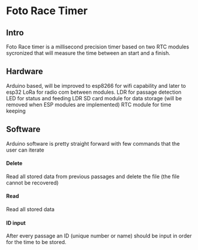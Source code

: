 # Foto Race Timer
## Intro
Foto Race timer is a millisecond precision timer based on two RTC modules sycronized that will measure the time between an start and a finish.
## Hardware
Arduino based, will be improved to esp8266 for wifi capability and later to esp32 LoRa for radio com between modules.
LDR for passage detection
LED for status and feeding LDR
SD card module for data storage (will be removed when ESP modules are implemented)
RTC module for time keeping
## Software
Arduino software is pretty straight forward with few commands that the user can iterate
#### Delete
Read all stored data from previous passages and delete the file (the file cannot be recovered)
#### Read
Read all stored data
#### ID input
After every passage an ID (unique number or name) should be input in order for the time to be stored.

